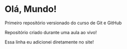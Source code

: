 # Olá, Mundo!
 Primeiro repositório versionado do curso de Git e GitHub

Repositório criado durante uma aula ao vivo!

Essa linha eu adicionei diretamente no site! 
